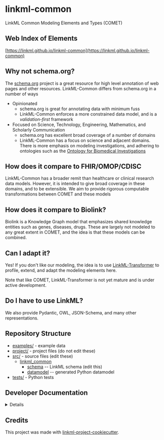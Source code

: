# linkml-common

LinkML Common Modeling Elements and Types (COMET)

## Web Index of Elements

[https://linkml.github.io/linkml-common](https://linkml.github.io/linkml-common)

## Why not schema.org?

The [schema.org](https://schema.org) project is a great resource for high level annotation of web pages and other
resources. LinkML-Common differs from schema.org in a number of ways

* Opinionated
   - schema.org is great for annotating data with minimum fuss
   - LinkML-Common enforces a more constrained data model, and is a *validation-first* framework
* Focused on Science, Technology, Engineering, Mathematics, and Scholarly Communication
    - schema.org has excellent broad coverage of a number of domains
    - LinkML-Common has a focus on science and adjacent domains. There is more emphasis on modeling investigations, 
      and adhering to ontologies such as the [Ontology for Biomedical Investigations](https://obofoundry.org/ontology/obi.html)

## How does it compare to FHIR/OMOP/CDISC

LinkML-Common has a broader remit than healthcare or clinical research data models. However, it is intended
to give broad coverage in these domains, and to be extensible. We aim to provide rigorous computable transformations
between COMET and these models

## How does it compare to Biolink?

Biolink is a Knowledge Graph model that emphasizes shared knowledge entities such as genes, diseases, drugs.
These are largely not modeled to any great extent in COMET, and the idea is that these models can be combined.

## Can I adapt it?

Yes! If you don't like our modeling, the idea is to use [LinkML-Transformer](https://github.com/linkml/linkml-transformer)
to profile, extend, and adapt the modeling elements here.

Note that like COMET, LinkML-Transformer is not yet mature and is under active development.

## Do I have to use LinkML?

We also provide Pydantic, OWL, JSON-Schema, and many other representations.

## Repository Structure

* [examples/](examples/) - example data
* [project/](project/) - project files (do not edit these)
* [src/](src/) - source files (edit these)
  * [linkml_common](src/linkml_common)
    * [schema](src/linkml_common/schema) -- LinkML schema
      (edit this)
    * [datamodel](src/linkml_common/datamodel) -- generated
      Python datamodel
* [tests/](tests/) - Python tests

## Developer Documentation

<details>
Use the `make` command to generate project artefacts:

* `make all`: make everything
* `make deploy`: deploys site
</details>

## Credits

This project was made with
[linkml-project-cookiecutter](https://github.com/linkml/linkml-project-cookiecutter).
